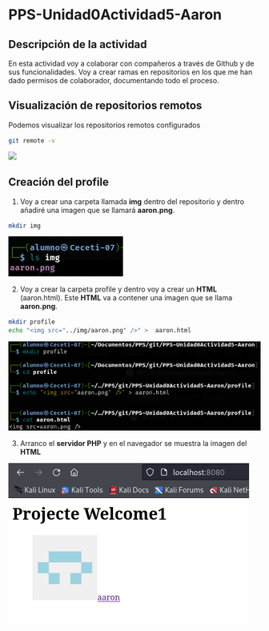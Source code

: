 # PPS-Unidad0Actividad5-Aaron

## Descripción de la actividad
En esta actividad voy a colaborar con compañeros a través de Github y de sus funcionalidades.
Voy a crear ramas en repositorios en los que me han dado permisos de colaborador, documentando todo el proceso.

## Visualización de repositorios remotos
Podemos visualizar los repositorios remotos configurados

```bash
git remote -v
```

![](imagenes/remote.png)

## Creación del profile
1. Voy a crear una carpeta llamada **img** dentro del repositorio y dentro añadiré una imagen que se llamará **aaron.png**.

```bash
mkdir img
```

![](imagenes/img_aaron.png)

2. Voy a crear la carpeta profile y dentro voy a crear un **HTML** (aaron.html). Este **HTML** va a contener una imagen que se llama **aaron.png**.

```bash
mkdir profile
echo "<img src="../img/aaron.png" />" >  aaron.html
```

![](imagenes/contenido_img.png)

3. Arranco el **servidor PHP** y en el navegador se muestra la imagen del **HTML**

![](imagenes/index_php.png)
